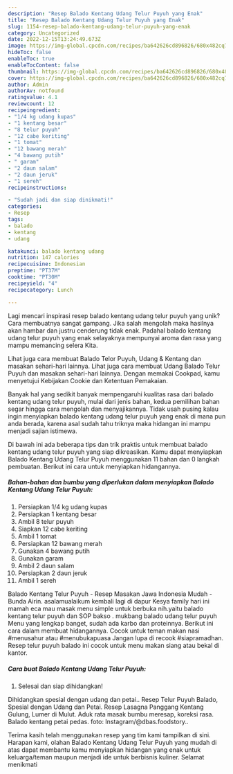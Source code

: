 ```yaml
---
description: "Resep Balado Kentang Udang Telur Puyuh yang Enak"
title: "Resep Balado Kentang Udang Telur Puyuh yang Enak"
slug: 1154-resep-balado-kentang-udang-telur-puyuh-yang-enak
category: Uncategorized
date: 2022-12-15T13:24:49.673Z
image: https://img-global.cpcdn.com/recipes/ba642626cd896826/680x482cq70/balado-kentang-udang-telur-puyuh-foto-resep-utama.jpg
hideToc: false
enableToc: true
enableTocContent: false
thumbnail: https://img-global.cpcdn.com/recipes/ba642626cd896826/680x482cq70/balado-kentang-udang-telur-puyuh-foto-resep-utama.jpg
cover: https://img-global.cpcdn.com/recipes/ba642626cd896826/680x482cq70/balado-kentang-udang-telur-puyuh-foto-resep-utama.jpg
author: Admin
authorAv: notfound
ratingvalue: 4.1
reviewcount: 12
recipeingredient:
- "1/4 kg udang kupas"
- "1 kentang besar"
- "8 telur puyuh"
- "12 cabe keriting"
- "1 tomat"
- "12 bawang merah"
- "4 bawang putih"
- " garam"
- "2 daun salam"
- "2 daun jeruk"
- "1 sereh"
recipeinstructions:

- "Sudah jadi dan siap dinikmati!"
categories:
- Resep
tags:
- balado
- kentang
- udang

katakunci: balado kentang udang 
nutrition: 147 calories
recipecuisine: Indonesian
preptime: "PT37M"
cooktime: "PT30M"
recipeyield: "4"
recipecategory: Lunch

---
```





Lagi mencari inspirasi resep balado kentang udang telur puyuh yang unik? Cara membuatnya sangat gampang. Jika salah mengolah maka hasilnya akan hambar dan justru cenderung tidak enak. Padahal balado kentang udang telur puyuh yang enak selayaknya mempunyai aroma dan rasa yang mampu memancing selera Kita.





Lihat juga cara membuat Balado Telor Puyuh, Udang &amp; Kentang dan masakan sehari-hari lainnya. Lihat juga cara membuat Udang Balado Telur Puyuh dan masakan sehari-hari lainnya. Dengan memakai Cookpad, kamu menyetujui Kebijakan Cookie dan Ketentuan Pemakaian.

Banyak hal yang sedikit banyak mempengaruhi kualitas rasa dari balado kentang udang telur puyuh, mulai dari jenis bahan, kedua pemilihan bahan segar hingga cara mengolah dan menyajikannya. Tidak usah pusing kalau ingin menyiapkan balado kentang udang telur puyuh yang enak di mana pun anda berada, karena asal sudah tahu triknya maka hidangan ini mampu menjadi sajian istimewa.






Di bawah ini ada beberapa tips dan trik praktis untuk membuat balado kentang udang telur puyuh yang siap dikreasikan. Kamu dapat menyiapkan Balado Kentang Udang Telur Puyuh menggunakan 11 bahan dan 0 langkah pembuatan. Berikut ini cara untuk menyiapkan hidangannya.

<!--inarticleads1-->

##### Bahan-bahan dan bumbu yang diperlukan dalam menyiapkan Balado Kentang Udang Telur Puyuh:

1. Persiapkan 1/4 kg udang kupas
1. Persiapkan 1 kentang besar
1. Ambil 8 telur puyuh
1. Siapkan 12 cabe keriting
1. Ambil 1 tomat
1. Persiapkan 12 bawang merah
1. Gunakan 4 bawang putih
1. Gunakan  garam
1. Ambil 2 daun salam
1. Persiapkan 2 daun jeruk
1. Ambil 1 sereh


Balado Kentang Telur Puyuh - Resep Masakan Jawa Indonesia Mudah - Bunda Airin. asalamualaikum kembali lagi di dapur Kesya family hari ini mamah eca mau masak menu simple untuk berbuka nih.yaitu balado kentang telur puyuh dan SOP bakso . mukbang balado udang telur puyuh Menu yang lengkap banget, sudah ada karbo dan proteinnya. Berikut ini cara dalam membuat hidangannya. Cocok untuk teman makan nasi #menusahur atau #menubukapuasa Jangan lupa di recook #siapramadhan. Resep telur puyuh balado ini cocok untuk menu makan siang atau bekal di kantor. 

<!--inarticleads2-->

##### Cara buat Balado Kentang Udang Telur Puyuh:


1. Selesai dan siap dihidangkan!

Dihidangkan spesial dengan udang dan petai.. Resep Telur Puyuh Balado, Spesial dengan Udang dan Petai. Resep Lasagna Panggang Kentang Gulung, Lumer di Mulut. Aduk rata masak bumbu meresap, koreksi rasa. Balado kentang petai pedas. foto: Instagram/@dbas.foodstory.. 

Terima kasih telah menggunakan resep yang tim kami tampilkan di sini. Harapan kami, olahan Balado Kentang Udang Telur Puyuh yang mudah di atas dapat membantu kamu menyiapkan hidangan yang enak untuk keluarga/teman maupun menjadi ide untuk berbisnis kuliner. Selamat menikmati
